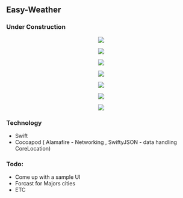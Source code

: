 ##  Easy-Weather

### Under Construction

<p align="center"> <img align="center" src="Screen Shot 2018-03-03 at 11.04.19 PM.png"> </p>
<p align="center"> <img align="center" src="Screen Shot 2018-03-03 at 10.41.29 PM.png"> </p>
<p align="center"> <img align="center" src="Screen Shot 2018-03-03 at 10.41.49 PM.png"> </p>
<p align="center"> <img align="center" src="Screen Shot 2018-03-03 at 10.42.23 PM.png"> </p>
<p align="center"> <img align="center" src="Screen Shot 2018-03-03 at 10.42.38 PM.png"> </p>
<p align="center"> <img align="center" src="Screen Shot 2018-03-03 at 10.42.50 PM.png"> </p>
<p align="center"> <img align="center" src="Screen Shot 2018-03-03 at 11.56.54 PM.png"> </p>


### Technology

* Swift
* Cocoapod ( Alamafire - Networking , SwiftyJSON - data handling CoreLocation)

### Todo: 

* Come up with a sample UI
* Forcast for Majors cities
* ETC


